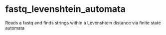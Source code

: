 # fastq_levenshtein_automata
Reads a fastq and finds strings within a Levenshtein distance via finite state automata

